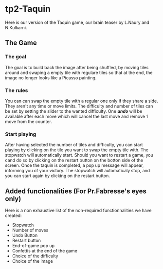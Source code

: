 # tp2-Taquin

Here is our version of the Taquin game, our brain teaser by L.Naury and N.Kulkarni.

## The Game

### The goal

The goal is to build back the image after being shuffled, by moving tiles around and swaping a empty tile with regulare tiles so that at the end, the image no longer looks like a Picasso painting.

### The rules

You can can swap the empty tile with a regular one only if they share a side. They aren't any time or move limits.
The difficulty and number of tiles can be set by setting the slider to the wanted difficulty. One ***undo*** will be available after each move which will cancel the last move and remove 1 move from the counter.

### Start playing

After having selected the number of tiles and difficulty, you can start playing by clicking on the tile you want to swap the empty tile with. The stopwatch will automatically start. Should you want to restart a game, you cand do so by clicking on the restart button on the botton side of the screen. Once the taquin is completed, a pop up message will appear, informing you of your victory. The stopwatch will automaticaly stop, and you can start again by clicking on the restart button.


## Added functionalities (For Pr.Fabresse's eyes only)

Here is a non exhaustive list of the non-required functionnalities we have created:
- Stopwatch
- Number of moves
- Undo Button
- Restart button
- End-of-game pop up
- Confettis at the end of the game
- Choice of the difficulty
- Choice of the image